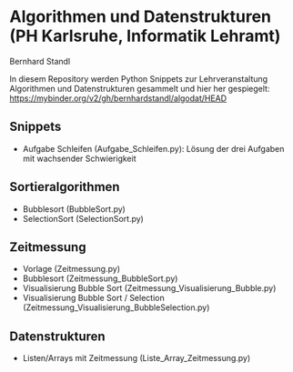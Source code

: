 # Algorithmen und Datenstrukturen (PH Karlsruhe, Informatik Lehramt)
Bernhard Standl

In diesem Repository werden Python Snippets zur Lehrveranstaltung Algorithmen und Datenstrukturen gesammelt und hier her gespiegelt: https://mybinder.org/v2/gh/bernhardstandl/algodat/HEAD

## Snippets
- Aufgabe Schleifen (Aufgabe_Schleifen.py): Lösung der drei Aufgaben mit wachsender Schwierigkeit

## Sortieralgorithmen
- Bubblesort (BubbleSort.py)
- SelectionSort (SelectionSort.py)

## Zeitmessung
- Vorlage (Zeitmessung.py)
- Bubblesort (Zeitmessung_BubbleSort.py)
- Visualisierung Bubble Sort (Zeitmessung_Visualisierung_Bubble.py)
- Visualisierung Bubble Sort / Selection (Zeitmessung_Visualisierung_BubbleSelection.py)

## Datenstrukturen
- Listen/Arrays mit Zeitmessung (Liste_Array_Zeitmessung.py)

